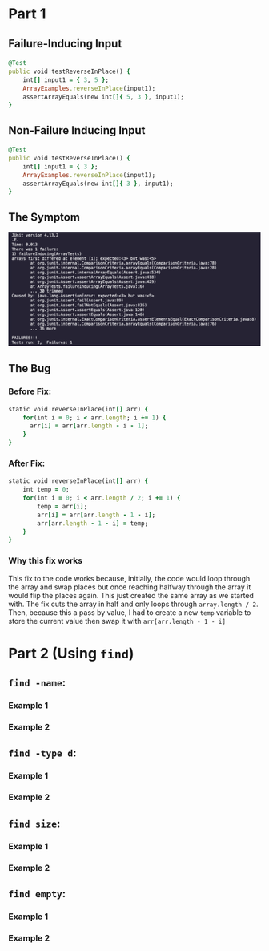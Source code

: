 # Part 1
## Failure-Inducing Input
```ruby
@Test 
public void testReverseInPlace() {
    int[] input1 = { 3, 5 };
    ArrayExamples.reverseInPlace(input1);
    assertArrayEquals(new int[]{ 5, 3 }, input1);
}
```

## Non-Failure Inducing Input
```ruby
@Test 
public void testReverseInPlace() {
    int[] input1 = { 3 };
    ArrayExamples.reverseInPlace(input1);
    assertArrayEquals(new int[]{ 3 }, input1);
}
```

## The Symptom
![Image](Symptom.png)

## The Bug
### Before Fix:
```ruby
static void reverseInPlace(int[] arr) {
    for(int i = 0; i < arr.length; i += 1) {
      arr[i] = arr[arr.length - i - 1];
    }
}
```
### After Fix:
```ruby
static void reverseInPlace(int[] arr) {
    int temp = 0;
    for(int i = 0; i < arr.length / 2; i += 1) {
        temp = arr[i];
        arr[i] = arr[arr.length - 1 - i];
        arr[arr.length - 1 - i] = temp;
    }
}
```
### Why this fix works
This fix to the code works because, initially, the code would loop through the array and swap places but once reaching halfway
through the array it would flip the places again. This just created the same array as we started with. The fix cuts the array
in half and only loops through ``array.length / 2``. Then, because this a pass by value, I had to create a new ``temp`` variable 
to store the current value then swap it with ``arr[arr.length - 1 - i]``

# Part 2 (Using ``find``)

## ``find -name``:
### Example 1

### Example 2

## ``find -type d``:
### Example 1

### Example 2

## ``find size``:
### Example 1

### Example 2

## ``find empty``:
### Example 1

### Example 2
